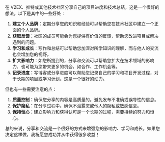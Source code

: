 在 V2EX、推特或其他技术社区分享自己的项目进度和技术总结，这是一个很好的想法。以下是其中的一些好处：

1. **建立个人品牌**：定期分享您的知识和经验可以帮助您在技术社区中建立一个正面的个人品牌。
2. **获取反馈**：社区的成员可能会为您提供有价值的反馈，帮助您改进项目或解决遇到的问题。
3. **学习和成长**：写作和总结可以帮助您加深对所学知识的理解，而与他人的交流也会增加您的视野。
4. **扩大影响力**：如您所提到的，分享和交流可以帮助您扩大在技术领域的影响力，也可能为您带来更多的机会，如合作、工作机会等。
5. **记录进度**：写博客或分享进度可以帮助您记录自己的学习和项目开发过程，对于长期的项目或学习计划，这是一个很好的动力。

但也有一些需要注意的点：

1. **质量控制**：确保您分享的内容是高质量的，避免发布不准确或误导性的信息。
2. **保护隐私**：在分享过程中，确保不泄露您或他人的隐私或敏感信息。
3. **保持恒心**：建立影响力和获得认可是一个长期的过程，需要持续的努力和恒心。

总的来说，分享和交流是一个很好的方式来增强您的影响力、学习和成长。如果您决定这样做，我祝愿您成功并从中获得很多收益！